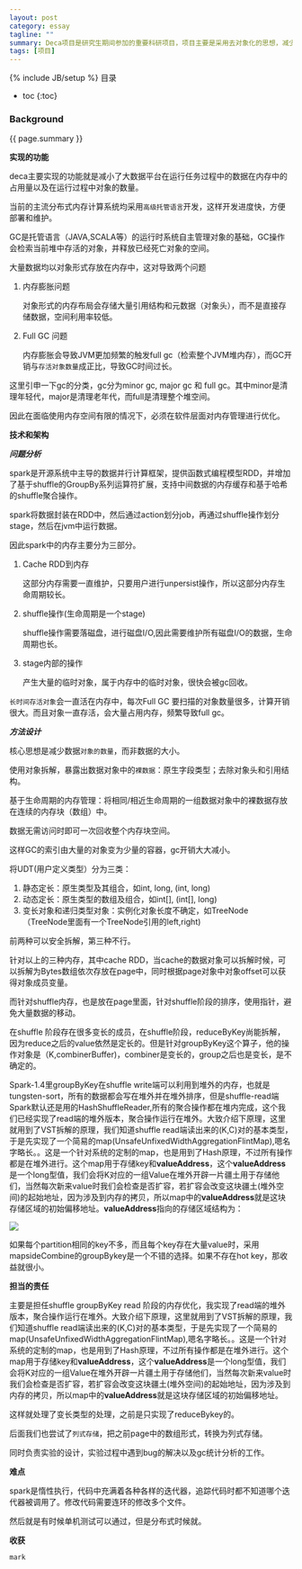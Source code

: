 ```yaml
---
layout: post
category: essay
tagline: ""
summary: Deca项目是研究生期间参加的重要科研项目，项目主要是采用去对象化的思想，减少大数据平台在运行过程中，数据的占有空间与对象的数量，从而减小内存的压力，也减小GC的压力。
tags: [项目]
---
```

{% include JB/setup %}
目录

* toc
{:toc}

### Background ###
{{ page.summary }}

**实现的功能**

deca主要实现的功能就是减小了大数据平台在运行任务过程中的数据在内存中的占用量以及在运行过程中对象的数量。

当前的主流分布式内存计算系统均采用`高级托管语言`开发，这样开发进度快，方便部署和维护。

GC是托管语言（JAVA,SCALA等）的运行时系统自主管理对象的基础，GC操作会检索当前堆中存活的对象，并释放已经死亡对象的空间。

大量数据均以对象形式存放在内存中，这对导致两个问题

1. 内存膨胀问题

   对象形式的内存布局会存储大量引用结构和元数据（对象头），而不是直接存储数据，空间利用率较低。

2. Full GC 问题

   内存膨胀会导致JVM更加频繁的触发full gc（检索整个JVM堆内存），而GC开销与`存活对象数量`成正比，导致GC时间过长。

这里引申一下gc的分类，gc分为minor gc, major gc 和 full gc。其中minor是清理年轻代，major是清理老年代，而full是清理整个堆空间。

因此在面临使用内存空间有限的情况下，必须在软件层面对内存管理进行优化。

**技术和架构**

***问题分析***

spark是开源系统中主导的数据并行计算框架，提供函数式编程模型RDD，并增加了基于shuffle的GroupBy系列运算符扩展，支持中间数据的内存缓存和基于哈希的shuffle聚合操作。

spark将数据封装在RDD中，然后通过action划分job，再通过shuffle操作划分stage，然后在jvm中运行数据。

因此spark中的内存主要分为三部分。

1. Cache RDD到内存

   这部分内存需要一直维护，只要用户进行unpersist操作，所以这部分内存生命周期较长。

2. shuffle操作(生命周期是一个stage)

   shuffle操作需要落磁盘，进行磁盘I/O,因此需要维护所有磁盘I/O的数据，生命周期也长。

3. stage内部的操作

   产生大量的临时对象，属于内存中的临时对象，很快会被gc回收。

`长时间存活对象`会一直活在内存中，每次Full GC 要扫描的对象数量很多，计算开销很大。而且对象一直存活，会大量占用内存，频繁导致full gc。



***方法设计***

核心思想是减少数据`对象的数量`，而非数据的大小。

使用对象拆解，暴露出数据对象中的`裸数据`：原生字段类型；去除对象头和引用结构。

基于生命周期的内存管理：将相同/相近生命周期的一组数据对象中的裸数据存放在连续的内存块（数组）中。

数据无需访问时即可一次回收整个内存块空间。

这样GC的索引由大量的对象变为少量的容器，gc开销大大减小。



将UDT(用户定义类型）分为三类：

1. 静态定长：原生类型及其组合，如int, long, (int, long)
2. 动态定长：原生类型的数组及组合，如int[], (int[], long)
3. 变长对象和递归类型对象：实例化对象长度不确定，如TreeNode（TreeNode里面有一个TreeNode引用的left,right)

前两种可以安全拆解，第三种不行。





针对以上的三种内存，其中cache RDD，当cache的数据对象可以拆解时候，可以拆解为Bytes数组依次存放在page中，同时根据page对象中对象offset可以获得对象成员变量。

而针对shuffle内存，也是放在page里面，针对shuffle阶段的排序，使用指针，避免大量数据的移动。

在shuffle 阶段存在很多变长的成员，在shuffle阶段，reduceByKey尚能拆解，因为reduce之后的value依然是定长的。但是针对groupByKey这个算子，他的操作对象是（K,combinerBuffer)，combiner是变长的，group之后也是变长，是不确定的。

Spark-1.4里groupByKey在shuffle write端可以利用到堆外的内存，也就是tungsten-sort，所有的数据都会写在堆外并在堆外排序，但是shuffle-read端Spark默认还是用的HashShuffleReader,所有的聚合操作都在堆内完成，这个我们已经实现了read端的堆外版本，聚合操作运行在堆外。大致介绍下原理，这里就用到了VST拆解的原理，我们知道shuffle read端读出来的(K,C)对的基本类型，于是先实现了一个简易的map(UnsafeUnfixedWidthAggregationFlintMap),嗯名字略长。。这是一个针对系统的定制的map，也是用到了Hash原理，不过所有操作都是在堆外进行。这个map用于存储key和**valueAddress**，这个**valueAddress**是一个long型值，我们会将K对应的一组Value在堆外开辟一片疆土用于存储他们，当然每次新来value时我们会检查是否扩容，若扩容会改变这块疆土(堆外空间)的起始地址，因为涉及到内存的拷贝，所以map中的**valueAddress**就是这块存储区域的初始偏移地址。**valueAddress**指向的存储区域结构为：

![](https://kzx1025.github.io/img/map.jpg)

如果每个partition相同的key不多，而且每个key存在大量value时，采用mapsideCombine的groupBykey是一个不错的选择。如果不存在hot key，那收益就很小。

**担当的责任**

主要是担任shuffle groupByKey read 阶段的内存优化，我实现了read端的堆外版本，聚合操作运行在堆外。大致介绍下原理，这里就用到了VST拆解的原理，我们知道shuffle read端读出来的(K,C)对的基本类型，于是先实现了一个简易的map(UnsafeUnfixedWidthAggregationFlintMap),嗯名字略长。。这是一个针对系统的定制的map，也是用到了Hash原理，不过所有操作都是在堆外进行。这个map用于存储key和**valueAddress**，这个**valueAddress**是一个long型值，我们会将K对应的一组Value在堆外开辟一片疆土用于存储他们，当然每次新来value时我们会检查是否扩容，若扩容会改变这块疆土(堆外空间)的起始地址，因为涉及到内存的拷贝，所以map中的**valueAddress**就是这块存储区域的初始偏移地址。

这样就处理了变长类型的处理，之前是只实现了reduceBykey的。



后面我们也尝试了`列式存储`，把之前page中的数组形式，转换为列式存储。

同时负责实验的设计，实验过程中遇到bug的解决以及gc统计分析的工作。

**难点**

spark是惰性执行，代码中充满着各种各样的迭代器，追踪代码时都不知道哪个迭代器被调用了。修改代码需要连环的修改多个文件。



然后就是有时候单机测试可以通过，但是分布式时候就。

**收获**

`mark`
